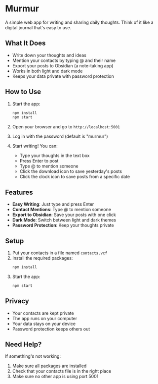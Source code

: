 # Murmur

A simple web app for writing and sharing daily thoughts. Think of it like a digital journal that's easy to use.

## What It Does

- Write down your thoughts and ideas
- Mention your contacts by typing @ and their name
- Export your posts to Obsidian (a note-taking app)
- Works in both light and dark mode
- Keeps your data private with password protection

## How to Use

1. Start the app:

   ```bash
   npm install
   npm start
   ```

2. Open your browser and go to `http://localhost:5001`

3. Log in with the password (default is "murmur")

4. Start writing! You can:
   - Type your thoughts in the text box
   - Press Enter to post
   - Type @ to mention someone
   - Click the download icon to save yesterday's posts
   - Click the clock icon to save posts from a specific date

## Features

- **Easy Writing**: Just type and press Enter
- **Contact Mentions**: Type @ to mention someone
- **Export to Obsidian**: Save your posts with one click
- **Dark Mode**: Switch between light and dark themes
- **Password Protection**: Keep your thoughts private

## Setup

1. Put your contacts in a file named `contacts.vcf`
2. Install the required packages:
   ```bash
   npm install
   ```
3. Start the app:
   ```bash
   npm start
   ```

## Privacy

- Your contacts are kept private
- The app runs on your computer
- Your data stays on your device
- Password protection keeps others out

## Need Help?

If something's not working:

1. Make sure all packages are installed
2. Check that your contacts file is in the right place
3. Make sure no other app is using port 5001
